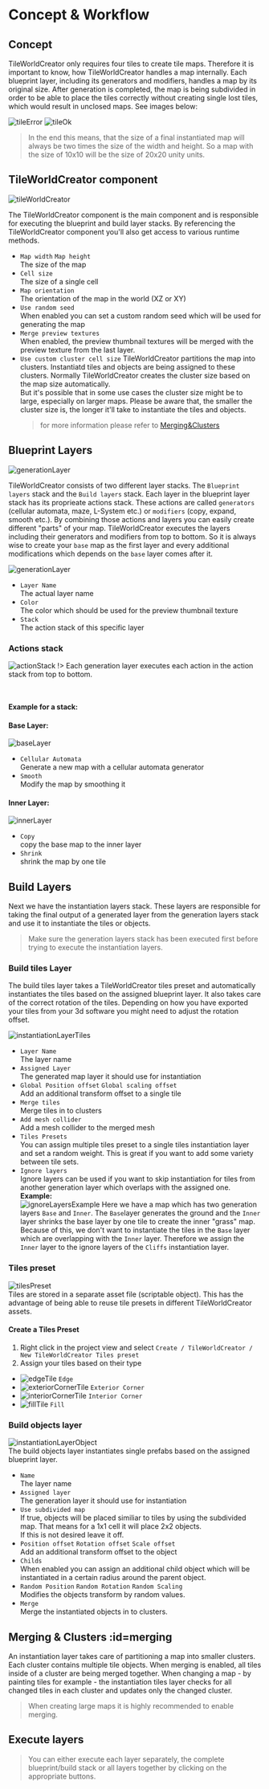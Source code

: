 # Concept & Workflow

## Concept
TileWorldCreator only requires four tiles to create tile maps.
Therefore it is important to know, how TileWorldCreator handles a map internally.
Each blueprint layer, including its generators and modifiers, handles a map by its original size. After generation is completed, the map is being subdivided in order to be able to place the tiles correctly without creating single lost tiles, which would result in unclosed maps. See images below:

![tileError](img/tileError.png) ![tileOk](img/tileOk.png)    

> In the end this means, that the size of a final instantiated map will always be two times the size of the width and height. So a map with the size of 10x10 will be the size of 20x20 unity units.

## TileWorldCreator component
![tileWorldCreator](img/tileWorldCreator.png)

The TileWorldCreator component is the main component and is responsible for executing the blueprint and build layer stacks.
By referencing the TileWorldCreator component you'll also get access to various runtime methods.

+ `Map width` `Map height`  
  The size of the map
+ `Cell size`  
  The size of a single cell  
+ `Map orientation`  
  The orientation of the map in the world (XZ or XY)  
+ `Use random seed`  
  When enabled you can set a custom random seed which will be used for generating the map  
+ `Merge preview textures`  
  When enabled, the preview thumbnail textures will be merged with the preview texture from the last layer.  
+ `Use custom cluster cell size` 
  TileWorldCreator partitions the map into clusters. Instantiatd tiles and objects are being assigned to these clusters. Normally TileWorldCreator creates the cluster size based on the map size automatically.  
  But it's possible that in some use cases the cluster size might be to large, especially on larger maps.
  Please be aware that, the smaller the cluster size is, the longer it'll take to instantiate the tiles and objects.  
  > for more information please refer to [Merging&Clusters](/Workflow.md#merging)  

## Blueprint Layers

![generationLayer](img/generationLayer.png)

TileWorldCreator consists of two different layer stacks. The `Blueprint layers` stack and the `Build layers` stack. Each layer in the blueprint layer stack has its proprieate actions stack. These actions are called `generators` (cellular automata, maze, L-System etc.) or `modifiers` (copy, expand, smooth etc.). By combining those actions and layers you can easily create different "parts" of your map.
TileWorldCreator executes the layers including their generators and modifiers from top to bottom.
So it is always wise to create your `base` map as the first layer and every additional modifications which depends on the `base` layer comes after it.

![generationLayer](img/exampleBaseLayer.png)

+ `Layer Name`  
  The actual layer name  
+ `Color`  
  The color which should be used for the preview thumbnail texture  
+ `Stack`  
  The action stack of this specific layer  

### Actions stack  
![actionStack](img/actionStack.png)
!> Each generation layer executes each action in the action stack from top to bottom.  

<br><br>
**Example for a stack:**  
#### Base Layer:
![baseLayer](img/exampleBaseLayer.png)
+ `Cellular Automata`  
  Generate a new map with a cellular automata generator
+ `Smooth`  
  Modify the map by smoothing it

#### Inner Layer:
![innerLayer](img/exampleInnerLayer.png)
+ `Copy`  
  copy the base map to the inner layer
+ `Shrink`  
  shrink the map by one tile 


## Build Layers
Next we have the instantiation layers stack. These layers are responsible for taking the final output of a generated layer from the generation layers stack and use it to instantiate the tiles or objects.
> Make sure the generation layers stack has been executed first before trying to execute the instantiation layers. 

### Build tiles Layer
The build tiles layer takes a TileWorldCreator tiles preset and automatically instantiates the tiles based on the assigned blueprint layer. It also takes care of the correct rotation of the tiles. Depending on how you have exported your tiles from your 3d software you might need to adjust the rotation offset. 

![instantiationLayerTiles](img/instantiationLayerTiles.png)

+ `Layer Name`  
  The layer name  
+ `Assigned Layer`  
  The generated map layer it should use for instantiation  
+ `Global Position offset` `Global scaling offset`  
  Add an additional transform offset to a single tile  
+ `Merge tiles`  
  Merge tiles in to clusters  
+ `Add mesh collider`  
  Add a mesh collider to the merged mesh
+ `Tiles Presets`  
  You can assign multiple tiles preset to a single tiles instantiation layer and set a random weight. This is great if you want to add some variety between tile sets.  
+ `Ignore layers`  
  Ignore layers can be used if you want to skip instantiation for tiles from another generation layer which overlaps with the assigned one.  
  **Example:**  
  ![ignoreLayersExample](img/ignoreLayersExample.png)
  Here we have a map which has two generation layers `Base` and `Inner`. The `Base`layer generates the ground and the `Inner` layer shrinks the base layer by one tile to create the inner "grass" map. Because of this, we don't want to instantiate the tiles in the `Base` layer which are overlapping with the `Inner` layer. Therefore we assign the `Inner` layer to the ignore layers of the `Cliffs` instantiation layer. 

### Tiles preset
![tilesPreset](img/tilesPreset.png)  
Tiles are stored in a separate asset file (scriptable object). This has the advantage of being able to reuse tile presets 
in different TileWorldCreator assets.
#### Create a Tiles Preset
1. Right click in the project view and select `Create / TileWorldCreator / New TileWorldCreator Tiles preset`
2. Assign your tiles based on their type 
+ ![edgeTile](img/edgeTile.png) `Edge`  
+ ![exteriorCornerTile](img/exteriorCornerTile.png) `Exterior Corner`    
+ ![interiorCornerTile](img/interiorCornerTile.png) `Interior Corner`  
+ ![fillTile](img/fillTile.png) `Fill`  


### Build objects layer
![instantiationLayerObject](img/instantiationLayerObjects.png)  
The build objects layer instantiates single prefabs based on the assigned blueprint layer.
  
+ `Name`  
  The layer name  
+ `Assigned layer`  
  The generation layer it should use for instantiation  
+ `Use subdivided map`  
If true, objects will be placed similiar to tiles by using the subdivided map. That means for a 1x1 cell it will place 2x2 objects.  
If this is not desired leave it off.  
+ `Position offset` `Rotation offset` `Scale offset`  
  Add an additional transform offset to the object  
+ `Childs`  
  When enabled you can assign an additional child object which will be instantiated in a certain radius around the parent object.  
+ `Random Position` `Random Rotation` `Random Scaling`  
  Modifies the objects transform by random values.  
+ `Merge`  
  Merge the instantiated objects in to clusters.  

## Merging & Clusters :id=merging
An instantiation layer takes care of partitioning a map into smaller clusters. Each cluster contains multiple tile objects. When merging is enabled, all tiles inside of a cluster are being merged together.  When changing a map - by painting tiles for example - the instantiation tiles layer checks for all changed tiles in each cluster and updates only the changed cluster. 
> When creating large maps it is highly recommended to enable merging. 


## Execute layers

> You can either execute each layer separately, the complete blueprint/build stack or all layers together by clicking on the appropriate buttons.
